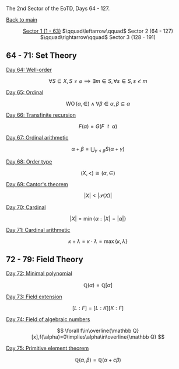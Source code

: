 The 2nd Sector of the EoTD, Days 64 - 127.

<a href="../">Back to main</a>

<center><a href="0-63.html">Sector 1 (1 - 63)</a> $\qquad\leftarrow\qquad$ Sector 2 (64 - 127) $\qquad\rightarrow\qquad$ Sector 3 (128 - 191)</center>

## 64 - 71: Set Theory

[Day 64: Well-order](64-127/0064.md)

$$ \forall S\subseteq X,S\ne\varnothing\implies\exists m\in S,\forall s\in S,s\nless m $$

[Day 65: Ordinal](64-127/0065.md)

$$ \operatorname{WO}(\alpha,\in)\wedge\forall\beta\in\alpha,\beta\subseteq\alpha $$

[Day 66: Transfinite recursion](64-127/0066.md)

$$ F(\alpha)=G(F\upharpoonright\alpha) $$

[Day 67: Ordinal arithmetic](64-127/0067.md)

$$ \alpha+\beta=\bigcup_{\gamma<\beta}S(\alpha+\gamma) $$

[Day 68: Order type](64-127/0068.md)

$$ (X,<)\cong(\alpha,\in) $$

[Day 69: Cantor's theorem](64-127/0069.md)

$$ |X|<|\mathcal P(X)| $$

[Day 70: Cardinal](64-127/0070.md)

$$ |X|=\min\{\alpha:|X|=|\alpha|\} $$

[Day 71: Cardinal arithmetic](64-127/0071.md)

$$ \kappa+\lambda=\kappa\cdot\lambda=\max\{\kappa,\lambda\} $$

## 72 - 79: Field Theory

[Day 72: Minimal polynomial](64-127/0072.md)

$$ \mathbb Q(\alpha)=\mathbb Q[\alpha] $$

[Day 73: Field extension](64-127/0073.md)

$$ [L:F]=[L:K][K:F] $$

[Day 74: Field of algebraic numbers](64-127/0074.md)

$$ \forall f\in\overline{\mathbb Q}[x],f(\alpha)=0\implies\alpha\in\overline{\mathbb Q} $$

[Day 75: Primitive element theorem](64-127/0075.md)

$$ \mathbb Q(\alpha,\beta)=\mathbb Q(\alpha+c\beta) $$

<script data-goatcounter="https://zswu.goatcounter.com/count" async src="//gc.zgo.at/count.js"></script>